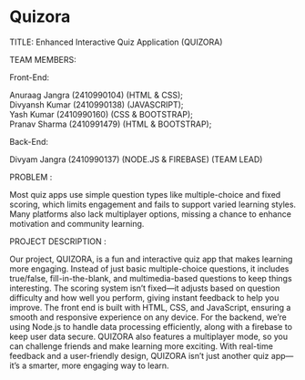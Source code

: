 # Quizora
TITLE:     Enhanced Interactive Quiz Application (QUIZORA)


TEAM MEMBERS:

Front-End:

Anuraag Jangra		(2410990104)	    (HTML & CSS);     
Divyansh Kumar 		(2410990138)	    (JAVASCRIPT);     
Yash Kumar			  (2410990160)	    (CSS & BOOTSTRAP);     
Pranav Sharma		  (2410991479)	    (HTML & BOOTSTRAP);     


Back-End:

Divyam Jangra		  (2410990137)	    (NODE.JS & FIREBASE)
(TEAM LEAD)

PROBLEM :

Most quiz apps use simple question types like multiple-choice and fixed scoring, which limits engagement and fails to support varied learning styles. Many platforms also lack multiplayer options, missing a chance to enhance motivation and community learning. 

PROJECT DESCRIPTION :

Our project, QUIZORA, is a fun and interactive quiz app that makes learning more engaging. Instead of just basic multiple-choice questions, it includes true/false, fill-in-the-blank, and multimedia-based questions to keep things interesting. The scoring system isn’t fixed—it adjusts based on question difficulty and how well you perform, giving instant feedback to help you improve. The front end is built with HTML, CSS, and JavaScript, ensuring a smooth and responsive experience on any device. For the backend, we’re using Node.js to handle data processing efficiently, along with a firebase to keep user data secure. QUIZORA also features a multiplayer mode, so you can challenge friends and make learning more exciting. With real-time feedback and a user-friendly design, QUIZORA isn’t just another quiz app—it’s a smarter, more engaging way to learn.
